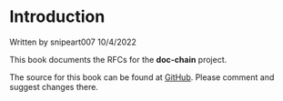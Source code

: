 # Introduction

Written by snipeart007 10/4/2022

This book documents the RFCs for the **doc-chain** project.

The source for this book can be found at [GitHub](https://github.com/snipeart007/doc-chain-rfcs).
Please comment and suggest changes there.
